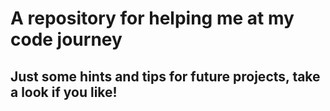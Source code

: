 # A repository for helping me at my code journey
## Just some hints and tips for future projects, take a look if you like!
